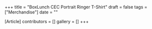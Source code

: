 +++
title = "BoxLunch CEC Portrait Ringer T-Shirt"
draft = false
tags = ["Merchandise"]
date = ""

[Article]
contributors = []
gallery = []
+++